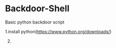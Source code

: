 # Backdoor-Shell
Basic python backdoor script

1.install python(https://www.python.org/downloads/)

2.
